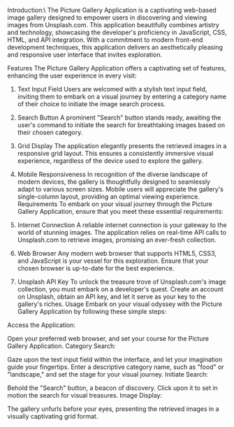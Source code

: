 Introduction:\\
The Picture Gallery Application is a captivating web-based image gallery designed to empower users in discovering and viewing images from Unsplash.com. This application beautifully combines artistry and technology, showcasing the developer's proficiency in JavaScript, CSS, HTML, and API integration. With a commitment to modern front-end development techniques, this application delivers an aesthetically pleasing and responsive user interface that invites exploration.

Features
The Picture Gallery Application offers a captivating set of features, enhancing the user experience in every visit:

1. Text Input Field
Users are welcomed with a stylish text input field, inviting them to embark on a visual journey by entering a category name of their choice to initiate the image search process.
2. Search Button
A prominent "Search" button stands ready, awaiting the user's command to initiate the search for breathtaking images based on their chosen category.
3. Grid Display
The application elegantly presents the retrieved images in a responsive grid layout. This ensures a consistently immersive visual experience, regardless of the device used to explore the gallery.
4. Mobile Responsiveness
In recognition of the diverse landscape of modern devices, the gallery is thoughtfully designed to seamlessly adapt to various screen sizes. Mobile users will appreciate the gallery's single-column layout, providing an optimal viewing experience.
Requirements
To embark on your visual journey through the Picture Gallery Application, ensure that you meet these essential requirements:

1. Internet Connection
A reliable internet connection is your gateway to the world of stunning images. The application relies on real-time API calls to Unsplash.com to retrieve images, promising an ever-fresh collection.
2. Web Browser
Any modern web browser that supports HTML5, CSS3, and JavaScript is your vessel for this exploration. Ensure that your chosen browser is up-to-date for the best experience.
3. Unsplash API Key
To unlock the treasure trove of Unsplash.com's image collection, you must embark on a developer's quest. Create an account on Unsplash, obtain an API key, and let it serve as your key to the gallery's riches.
Usage
Embark on your visual odyssey with the Picture Gallery Application by following these simple steps:

Access the Application:

Open your preferred web browser, and set your course for the Picture Gallery Application.
Category Search:

Gaze upon the text input field within the interface, and let your imagination guide your fingertips. Enter a descriptive category name, such as "food" or "landscape," and set the stage for your visual journey.
Initiate Search:

Behold the "Search" button, a beacon of discovery. Click upon it to set in motion the search for visual treasures.
Image Display:

The gallery unfurls before your eyes, presenting the retrieved images in a visually captivating grid format.
